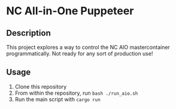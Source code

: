 # NC All-in-One Puppeteer

## Description

This project explores a way to control the NC AIO mastercontainer programmatically.
Not ready for any sort of production use!

## Usage

1. Clone this repository
2. From within the repository, run `bash ./run_aio.sh`
3. Run the main script with `cargo run`
